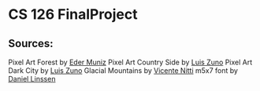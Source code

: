 # CS 126 FinalProject
## Sources:
Pixel Art Forest by [Eder Muniz](https://edermunizz.itch.io/free-pixel-art-forest)
Pixel Art Country Side by [Luis Zuno](https://ansimuz.itch.io/country-side-platfformer-)
Pixel Art Dark City by [Luis Zuno](https://ansimuz.itch.io/industrial-parallax-background)
Glacial Mountains by [Vicente Nitti](https://vnitti.itch.io/glacial-mountains-parallax-background)
m5x7 font by [Daniel Linssen](https://managore.itch.io/m5x7)
